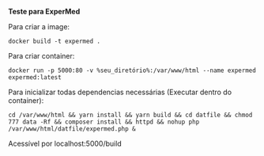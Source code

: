 **Teste para ExperMed**

Para criar a image:

`docker build -t expermed .`

Para criar container:

`docker run -p 5000:80 -v %seu_diretório%:/var/www/html --name expermed expermed:latest `

Para inicializar todas dependencias necessárias (Executar dentro do container):

`cd /var/www/html && yarn install && yarn build && cd datfile && chmod 777 data -Rf && composer install && httpd && nohup php /var/www/html/datfile/expermed.php &`

Acessível por localhost:5000/build